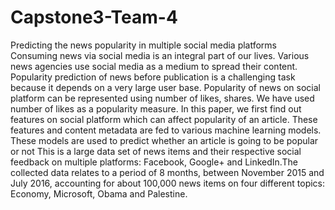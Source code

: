 # Capstone3-Team-4
Predicting the news popularity in multiple social media platforms
Consuming news via social media is an integral part of our lives. Various news agencies use social media as a medium to spread their content. Popularity prediction of news before publication is a challenging task because it depends on a very large user base. Popularity of news on social platform can be represented using number of likes, shares. We have used number of likes as a popularity measure. In this paper, we first find out features on social platform which can affect popularity of an article. These features and content metadata are fed to various machine learning models. These models are used to predict whether an article is going to be popular or not
This is a large data set of news items and their respective social feedback on multiple platforms: Facebook, Google+ and LinkedIn.The collected data relates to a period of 8 months, between November 2015 and July 2016, accounting for about 100,000 news items on four different topics: Economy, Microsoft, Obama and Palestine.
